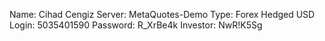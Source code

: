 Name: Cihad Cengiz
Server: MetaQuotes-Demo
Type: Forex Hedged USD
Login: 5035401590
Password: R_XrBe4k
Investor: NwR!K5Sg